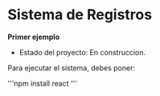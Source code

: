 <h1> Sistema de Registros</h1>

**Primer ejemplo**

- Estado del proyecto: En construccion.

Para ejecutar el sistema, debes poner:

'''npm install react '''
